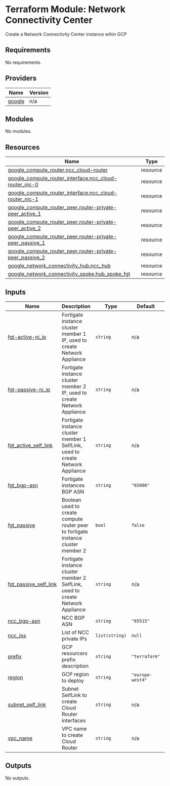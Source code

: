 # Terraform Module: Network Connectivity Center

Create a Network Connectivity Center instance wihin GCP

<!-- BEGIN_TF_DOCS -->
## Requirements

No requirements.

## Providers

| Name | Version |
|------|---------|
| <a name="provider_google"></a> [google](#provider\_google) | n/a |

## Modules

No modules.

## Resources

| Name | Type |
|------|------|
| [google_compute_router.ncc_cloud-router](https://registry.terraform.io/providers/hashicorp/google/latest/docs/resources/compute_router) | resource |
| [google_compute_router_interface.ncc_cloud-router_nic-0](https://registry.terraform.io/providers/hashicorp/google/latest/docs/resources/compute_router_interface) | resource |
| [google_compute_router_interface.ncc_cloud-router_nic-1](https://registry.terraform.io/providers/hashicorp/google/latest/docs/resources/compute_router_interface) | resource |
| [google_compute_router_peer.router-private-peer_active_1](https://registry.terraform.io/providers/hashicorp/google/latest/docs/resources/compute_router_peer) | resource |
| [google_compute_router_peer.router-private-peer_active_2](https://registry.terraform.io/providers/hashicorp/google/latest/docs/resources/compute_router_peer) | resource |
| [google_compute_router_peer.router-private-peer_passive_1](https://registry.terraform.io/providers/hashicorp/google/latest/docs/resources/compute_router_peer) | resource |
| [google_compute_router_peer.router-private-peer_passive_2](https://registry.terraform.io/providers/hashicorp/google/latest/docs/resources/compute_router_peer) | resource |
| [google_network_connectivity_hub.ncc_hub](https://registry.terraform.io/providers/hashicorp/google/latest/docs/resources/network_connectivity_hub) | resource |
| [google_network_connectivity_spoke.hub_spoke_fgt](https://registry.terraform.io/providers/hashicorp/google/latest/docs/resources/network_connectivity_spoke) | resource |

## Inputs

| Name | Description | Type | Default | Required |
|------|-------------|------|---------|:--------:|
| <a name="input_fgt-active-ni_ip"></a> [fgt-active-ni\_ip](#input\_fgt-active-ni\_ip) | Fortigate instance cluster member 1 IP, used to create Network Appliance | `string` | n/a | yes |
| <a name="input_fgt-passive-ni_ip"></a> [fgt-passive-ni\_ip](#input\_fgt-passive-ni\_ip) | Fortigate instance cluster member 2 IP, used to create Network Appliance | `string` | n/a | yes |
| <a name="input_fgt_active_self_link"></a> [fgt\_active\_self\_link](#input\_fgt\_active\_self\_link) | Fortigate instance cluster member 1 SelfLink, used to create Network Appliance | `string` | n/a | yes |
| <a name="input_fgt_bgp-asn"></a> [fgt\_bgp-asn](#input\_fgt\_bgp-asn) | Fortigate instances BGP ASN | `string` | `"65000"` | no |
| <a name="input_fgt_passive"></a> [fgt\_passive](#input\_fgt\_passive) | Boolean used to create compute router peer to fortigate instance cluster member 2 | `bool` | `false` | no |
| <a name="input_fgt_passive_self_link"></a> [fgt\_passive\_self\_link](#input\_fgt\_passive\_self\_link) | Fortigate instance cluster member 2 SelfLink, used to create Network Appliance | `string` | n/a | yes |
| <a name="input_ncc_bgp-asn"></a> [ncc\_bgp-asn](#input\_ncc\_bgp-asn) | NCC BGP ASN | `string` | `"65515"` | no |
| <a name="input_ncc_ips"></a> [ncc\_ips](#input\_ncc\_ips) | List of NCC private IPs | `list(string)` | `null` | no |
| <a name="input_prefix"></a> [prefix](#input\_prefix) | GCP resourcers prefix description | `string` | `"terraform"` | no |
| <a name="input_region"></a> [region](#input\_region) | GCP region to deploy | `string` | `"europe-west4"` | no |
| <a name="input_subnet_self_link"></a> [subnet\_self\_link](#input\_subnet\_self\_link) | Subnet SelfLink to create Cloud Router interfaces | `string` | n/a | yes |
| <a name="input_vpc_name"></a> [vpc\_name](#input\_vpc\_name) | VPC name to create Cloud Router | `string` | n/a | yes |

## Outputs

No outputs.
<!-- END_TF_DOCS -->